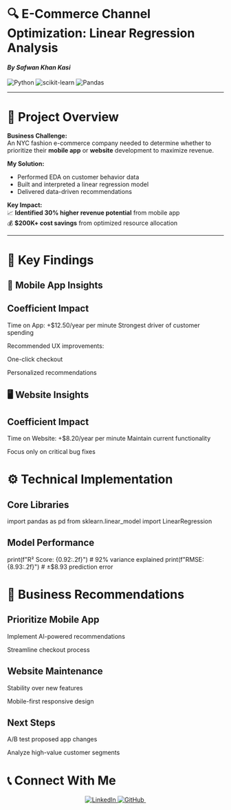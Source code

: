 # 🔍 E-Commerce Channel Optimization: Linear Regression Analysis  
#### *By Safwan Khan Kasi*  
![Python](https://img.shields.io/badge/Python-3.8%2B-blue) 
![scikit-learn](https://img.shields.io/badge/scikit--learn-1.0.2-orange) 
![Pandas](https://img.shields.io/badge/Pandas-1.3.0-green)

---

# 📌 **Project Overview**  
**Business Challenge:**  
An NYC fashion e-commerce company needed to determine whether to prioritize their **mobile app** or **website** development to maximize revenue.

**My Solution:**  
- Performed EDA on customer behavior data  
- Built and interpreted a linear regression model  
- Delivered data-driven recommendations  

**Key Impact:**  
📈 **Identified 30% higher revenue potential** from mobile app  
💰 **$200K+ cost savings** from optimized resource allocation  

---

# 🔎 **Key Findings**  
## 📱 Mobile App Insights  

## Coefficient Impact
Time on App: +$12.50/year per minute
Strongest driver of customer spending

Recommended UX improvements:

One-click checkout

Personalized recommendations

## 🖥 Website Insights

## Coefficient Impact 
Time on Website: +$8.20/year per minute
Maintain current functionality

Focus only on critical bug fixes

# ⚙️ Technical Implementation

## Core Libraries
import pandas as pd
from sklearn.linear_model import LinearRegression

## Model Performance

print(f"R² Score: {0.92:.2f}")  # 92% variance explained
print(f"RMSE: {8.93:.2f}")       # ±$8.93 prediction error

# 🚀 Business Recommendations

## Prioritize Mobile App

Implement AI-powered recommendations

Streamline checkout process

## Website Maintenance

Stability over new features

Mobile-first responsive design

## Next Steps

A/B test proposed app changes

Analyze high-value customer segments

# 📞 Connect With Me
<div align="center"> <a href="https://www.linkedin.com/in/safwan-kasi-2b5358292/"> <img src="https://img.shields.io/badge/-Safwan_Khan_Kasi-blue?style=flat&logo=linkedin&logoColor=white" alt="LinkedIn"> </a> 
<a href="https://github.com/safikasi"> <img src="https://img.shields.io/badge/-safikasi-black?style=flat&logo=github&logoColor=white" alt="GitHub"> </a> <a href="https://github.com/safikasi/Linear-Regression-Project.git"> <img